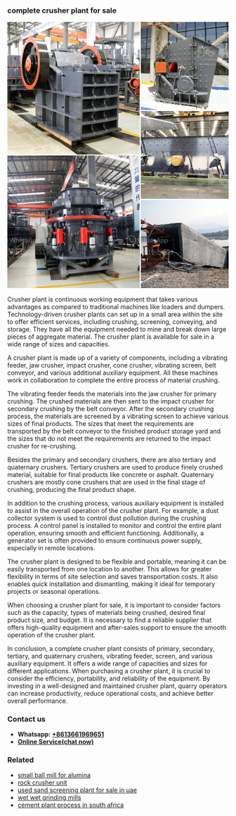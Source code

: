 <h3>complete crusher plant for sale</h3><img src='1704951565.jpg' alt=''><p>Crusher plant is continuous working equipment that takes various advantages as compared to traditional machines like loaders and dumpers. Technology-driven crusher plants can set up in a small area within the site to offer efficient services, including crushing, screening, conveying, and storage. They have all the equipment needed to mine and break down large pieces of aggregate material. The crusher plant is available for sale in a wide range of sizes and capacities.</p><p>A crusher plant is made up of a variety of components, including a vibrating feeder, jaw crusher, impact crusher, cone crusher, vibrating screen, belt conveyor, and various additional auxiliary equipment. All these machines work in collaboration to complete the entire process of material crushing.</p><p>The vibrating feeder feeds the materials into the jaw crusher for primary crushing. The crushed materials are then sent to the impact crusher for secondary crushing by the belt conveyor. After the secondary crushing process, the materials are screened by a vibrating screen to achieve various sizes of final products. The sizes that meet the requirements are transported by the belt conveyor to the finished product storage yard and the sizes that do not meet the requirements are returned to the impact crusher for re-crushing.</p><p>Besides the primary and secondary crushers, there are also tertiary and quaternary crushers. Tertiary crushers are used to produce finely crushed material, suitable for final products like concrete or asphalt. Quaternary crushers are mostly cone crushers that are used in the final stage of crushing, producing the final product shape.</p><p>In addition to the crushing process, various auxiliary equipment is installed to assist in the overall operation of the crusher plant. For example, a dust collector system is used to control dust pollution during the crushing process. A control panel is installed to monitor and control the entire plant operation, ensuring smooth and efficient functioning. Additionally, a generator set is often provided to ensure continuous power supply, especially in remote locations.</p><p>The crusher plant is designed to be flexible and portable, meaning it can be easily transported from one location to another. This allows for greater flexibility in terms of site selection and saves transportation costs. It also enables quick installation and dismantling, making it ideal for temporary projects or seasonal operations.</p><p>When choosing a crusher plant for sale, it is important to consider factors such as the capacity, types of materials being crushed, desired final product size, and budget. It is necessary to find a reliable supplier that offers high-quality equipment and after-sales support to ensure the smooth operation of the crusher plant.</p><p>In conclusion, a complete crusher plant consists of primary, secondary, tertiary, and quaternary crushers, vibrating feeder, screen, and various auxiliary equipment. It offers a wide range of capacities and sizes for different applications. When purchasing a crusher plant, it is crucial to consider the efficiency, portability, and reliability of the equipment. By investing in a well-designed and maintained crusher plant, quarry operators can increase productivity, reduce operational costs, and achieve better overall performance.</p><h3>Contact us</h3><ul><li><strong>Whatsapp:&nbsp;<a href="https://wa.me/8613661969651">+8613661969651</a></strong></li><li><a href="https://swt.shibang-china.com/?git&amp;zhl&amp;complete crusher plant for sale"><strong>Online Service(chat now)</strong></a></li></ul><h3>Related</h3><ul><li><a href='small ball mill for alumina.md'>small ball mill for alumina</a></li><li><a href='rock crusher unit.md'>rock crusher unit</a></li><li><a href='used sand screening plant for sale in uae.md'>used sand screening plant for sale in uae</a></li><li><a href='wet wet grinding mills.md'>wet wet grinding mills</a></li><li><a href='cement plant process in south africa.md'>cement plant process in south africa</a></li></ul>